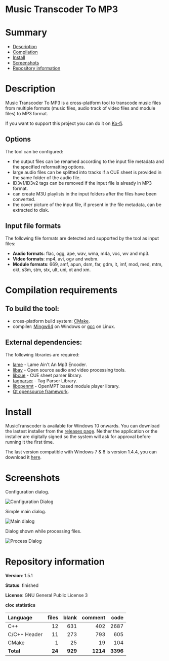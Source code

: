 Music Transcoder To MP3
=======================

# Summary
- [Description](#description)
- [Compilation](#compilation-requirements)
- [Install](#install)
- [Screenshots](#screenshots)
- [Repository information](#repository-information)

# Description
Music Transcoder To MP3 is a cross-platform tool to transcode music files from multiple formats (music files, audio track of video files and module files) to MP3 format. 

If you want to support this project you can do it on [Ko-fi](https://ko-fi.com/felixdelaspozas).

## Options
The tool can be configured:
* the output files can be renamed according to the input file metadata and the specified reformatting options.
* large audio files can be splitted into tracks if a CUE sheet is provided in the same folder of the audio file.
* ID3v1/ID3v2 tags can be removed if the input file is already in MP3 format.
* can create M3U playlists in the input folders after the files have been converted.
* the cover picture of the input file, if present in the file metadata, can be extracted to disk. 

## Input file formats
The following file formats are detected and supported by the tool as input files:
* **Audio formats**: flac, ogg, ape, wav, wma, m4a, voc, wv and mp3.
* **Video formats**: mp4, avi, ogv and webm.
* **Module formats**: 669, amf, apun, dsm, far, gdm, it, imf, mod, med, mtm, okt, s3m, stm, stx, ult, uni, xt and xm.

# Compilation requirements
## To build the tool:
* cross-platform build system: [CMake](http://www.cmake.org/cmake/resources/software.html).
* compiler: [Mingw64](http://sourceforge.net/projects/mingw-w64/) on Windows or [gcc](http://gcc.gnu.org/) on Linux.

## External dependencies:
The following libraries are required:
* [lame](http://lame.sourceforge.net/) - Lame Ain't An Mp3 Encoder.
* [libav](https://github.com/libav/libav) - Open source audio and video processing tools.
* [libcue](https://github.com/lipnitsk/libcue) - CUE sheet parser library.
* [tagparser](https://github.com/Martchus/tagparser/) - Tag Parser Library.
* [libopenmt](http://lib.openmpt.org/) - OpenMPT based module player library.
* [Qt opensource framework](http://www.qt.io/).

# Install

MusicTranscoder is available for Windows 10 onwards. You can download the lastest installer from the [releases page](https://github.com/FelixdelasPozas/transcodertomp3/releases). Neither the application or the installer are digitally signed so the system will ask for approval before running it the first time.

The last version compatible with Windows 7 & 8 is version 1.4.4, you can download it [here](https://github.com/FelixdelasPozas/transcodertomp3/releases/tag/1.4.4).

# Screenshots
Configuration dialog.

![Configuration Dialog](https://github.com/user-attachments/assets/458966f0-5ed9-41da-aeb7-20926d2eed5a)

Simple main dialog.

![Main dialog](https://github.com/user-attachments/assets/a2802058-fbf4-4b55-a767-36a164882379)

Dialog shown while processing files.

![Process Dialog](https://github.com/user-attachments/assets/f2f7c919-a791-4004-b96c-c9886028782b)

# Repository information
**Version**: 1.5.1

**Status**: finished

**License**: GNU General Public License 3

**cloc statistics**

| Language                     |files          |blank        |comment        |code     |
|:-----------------------------|--------------:|------------:|--------------:|--------:|
| C++                          |   12          |  631        |    402        | 2687    |
| C/C++ Header                 |   11          |  273        |    793        |  605    |
| CMake                        |    1          |   25        |     19        |  104    |
| **Total**                    |   **24**      |  **929**    |   **1214**    | **3396**|
